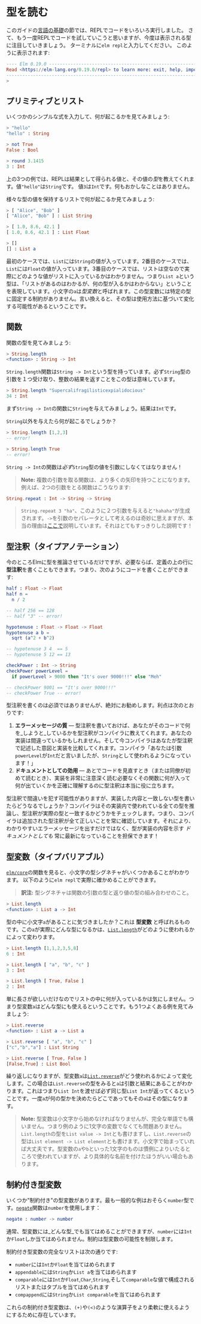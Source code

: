 <!--
# Reading Types
-->
# 型を読む

<!--
In the [Core Language](/core_language.html) section of this book, we ran a bunch of code in the REPL. Well, we are going to do it again, but now with an emphasis on the types that are getting spit out. So type `elm repl` in your terminal again. You should see this:
-->
このガイドの[言語の基礎](/core_language.md)の節では、REPLでコードをいろいろ実行しました。 さて、もう一度REPLでコードを試していこうと思いますが、今度は表示される型に注目していきましょう。 ターミナルに`elm repl`と入力してください。 このように表示されます:

```elm
---- Elm 0.19.0 ----------------------------------------------------------------
Read <https://elm-lang.org/0.19.0/repl> to learn more: exit, help, imports, etc.
--------------------------------------------------------------------------------
>
```

<!--
## Primitives and Lists
-->
## プリミティブとリスト

<!--
Let's enter some simple expressions and see what happens:
-->
いくつかのシンプルな式を入力して、何が起こるかを見てみましょう:

```elm
> "hello"
"hello" : String

> not True
False : Bool

> round 3.1415
3 : Int
```

<!--
In these three examples, the REPL tells us the resulting value along with what *type* of value it happens to be. The value `"hello"` is a `String`. The value `3` is an `Int`. Nothing too crazy here.
-->
上の3つの例では、REPLは結果として得られる値と、その値の*型*を教えてくれます。値`"hello"`は`String`です。 値`3`は`Int`です。何もおかしなことはありません。

<!--
Let's see what happens with lists holding different types of values:
-->
様々な型の値を保持するリストで何が起こるか見てみましょう:

```elm
> [ "Alice", "Bob" ]
[ "Alice", "Bob" ] : List String

> [ 1.0, 8.6, 42.1 ]
[ 1.0, 8.6, 42.1 ] : List Float

> []
[] : List a
```

<!--
In the first case, we have a `List` filled with `String` values. In the second, the `List` is filled with `Float` values. In the third case the list is empty, so we do not actually know what kind of values are in the list. So the type `List a` is saying "I know I have a list, but it could be filled with anything". The lower-case `a` is called a *type variable*, meaning that there are no constraints in our program that pin this down to some specific type. In other words, the type can vary based on how it is used.
-->
最初のケースでは、`List`には`String`の値が入っています。2番目のケースでは、`List`には`Float`の値が入っています。3番目のケースでは、リストは空なので実際にどのような値がリストに入っているかはわかりません。つまり`List a`という型は、「リストがあるのはわかるが、何の型が入るかはわからない」ということを表現しています。小文字の`a`は*型変数*と呼ばれます。この型変数には特定の型に固定する制約がありません。言い換えると、その型は使用方法に基づいて変化する可能性があるということです。


<!--
## Functions
-->
## 関数

<!--
Let's see the type of some functions:
-->
関数の型を見てみましょう:

```elm
> String.length
<function> : String -> Int
```

<!--
The function `String.length` has type `String -> Int`. This means it *must* take in a `String` argument, and it will definitely return an integer result. So let's try giving it an argument:
-->
`String.length`関数は`String -> Int`という型を持っています。必ず`String`型の引数を１つ受け取り、整数の結果を返すことをこの型は意味しています。

```elm
> String.length "Supercalifragilisticexpialidocious"
34 : Int
```

<!--
So we start with a `String -> Int` function and give it a `String` argument. This results in an `Int`.
-->
まず`String -> Int`の関数に`String`を与えてみましょう。結果は`Int`です。

<!--
What happens when you do not give a `String` though?
-->
`String`以外を与えたら何が起こるでしょうか？

```elm
> String.length [1,2,3]
-- error!

> String.length True
-- error!
```

<!--
A `String -> Int` function *must* get a `String` argument!
-->
`String -> Int`の関数は*必ず*`String`型の値を引数にしなくてはなりません！

<!--
> **Note:** Functions that take multiple arguments end up having more and more arrows. For example, here is a function that takes two arguments:
>
-->
> **Note:** 複数の引数を取る関数は、より多くの矢印を持つことになります。例えば、2つの引数をとる関数はこうなります:
>
```elm
String.repeat : Int -> String -> String
```
>
<!--
> Giving two arguments like `String.repeat 3 "ha"` will produce `"hahaha"`. It works to think of `->` as a weird way to separate arguments, but I explain the real reasoning [here](/appendix/function_types.md). It is pretty neat!
-->
> `String.repeat 3 "ha"`、このように２つ引数を与えると`"hahaha"`が生成されます。`->`を引数のセパレータとして考えるのは奇妙に思えますが、本当の理由は[ここで](/appendix/function_types.md)説明しています。それはとてもすっきりした説明です！

<!--
## Type Annotations
-->
## 型注釈（タイプアノテーション）

<!--
So far we have just let Elm figure out the types, but it also lets you write a **type annotation** on the line above a definition if you want. So when you are writing code, you can say things like this:
-->
今のところElmに型を推論させているだけですが、必要ならば、定義の上の行に**型注釈**を書くこともできます。つまり、次のようにコードを書くことができます:

```elm
half : Float -> Float
half n =
  n / 2

-- half 256 == 128
-- half "3" -- error!

hypotenuse : Float -> Float -> Float
hypotenuse a b =
  sqrt (a^2 + b^2)

-- hypotenuse 3 4  == 5
-- hypotenuse 5 12 == 13

checkPower : Int -> String
checkPower powerLevel =
  if powerLevel > 9000 then "It's over 9000!!!" else "Meh"

-- checkPower 9001 == "It's over 9000!!!"
-- checkPower True -- error!
```

<!--
Adding type annotations is not required, but it is definitely recommended! Benefits include:
-->
型注釈を書くのは必須ではありませんが、絶対にお勧めします。利点は次のとおりです:

<!--
1. **Error Message Quality** &mdash; When you add a type annotation, it tells the compiler what you are _trying_ to do. Your implementation may have mistakes, and now the compiler can compare against your stated intent. &ldquo;You said argument `powerLevel` was an `Int`, but it is getting used as a `String`!&rdquo;
2. **Documentation** &mdash; When you revisit code later (or when a colleague visits it for the first time) it can be really helpful to see exactly what is going in and out of the function without having to read the implementation super carefully.
-->
1. **エラーメッセージの質** &mdash; 型注釈を書いておけば、あなたがそのコードで何を_しようと_しているかを型注釈がコンパイラに教えてくれます。あなたの実装は間違っているかもしれません。そして今コンパイラはあなたが型注釈で記述した意図と実装を比較してくれます。コンパイラ「あなたは引数`powerLevel`が`Int`だと言いましたが、`String`として使われるようになっています！」
2. **ドキュメントとしての効用** &mdash; あとでコードを見直すとき（または同僚が初めて読むとき）、実装を非常に注意深く読む必要なくその関数に何が入って何が出ていくかを正確に理解するのに型注釈は本当に役に立ちます。

<!--
People can make mistakes in type annotations though, so what happens if the annotation does not match the implementation? The compiler figures out all the types on its own, and it checks that your annotation matches the real answer. In other words, the compiler will always verify that all the annotations you add are correct. So you get better error messages _and_ documentation always stays up to date!
-->
型注釈で間違いを犯す可能性がありますが、実装した内容と一致しない型を書いたらどうなるでしょうか？コンパイラはその実装内で使われている全ての型を推論し、型注釈が実際の型と一致するかどうかをチェックします。つまり、コンパイラは追加された型注釈が全て正しいことを常に確認しています。それにより、わかりやすいエラーメッセージを出すだけではなく、型が実装の内容を示す _ドキュメントとしても_ 常に最新になっていることを担保できます！

<!--
## Type Variables
-->
## 型変数（タイプバリアブル）

<!--
As you look through the functions in [`elm/core`][core], you will see some type signatures with lower-case letters in them. We can check some of them out in `elm repl`:
-->
[`elm/core`][core]の関数を見ると、小文字の型シグネチャがいくつかあることがわかります。
以下のように`elm repl`で実際に確かめることができます。
> **訳注:** 型シグネチャは関数の引数の型と返り値の型の組み合わせのこと。

```elm
> List.length
<function> : List a -> Int
```

<!--
Notice that lower-case `a` in the type? That is called a **type variable**. It can vary depending on how [`List.length`][length] is used:
-->
型の中に小文字`a`があることに気づきましたか？これは **型変数** と呼ばれるものです。この`a`が実際にどんな型になるかは、[`List.length`][length]がどのように使われるかによって変わります。

```elm
> List.length [1,1,2,3,5,8]
6 : Int

> List.length [ "a", "b", "c" ]
3 : Int

> List.length [ True, False ]
2 : Int
```

<!--
We just want the length, so it does not matter what is in the list. So the type variable `a` is saying that we can match any type. Let&rsquo;s look at another common example:
-->

単に長さが欲しいだけなのでリストの中に何が入っているかは気にしません。つまり型変数`a`はどんな型にも使えるということです。もう1つよくある例を見てみましょう:

```elm
> List.reverse
<function> : List a -> List a

> List.reverse [ "a", "b", "c" ]
["c","b","a"] : List String

> List.reverse [ True, False ]
[False,True] : List Bool
```

<!--
Again, the type variable `a` can vary depending on how [`List.reverse`][reverse] is used. But in this case, we have an `a` in the argument and in the result. This means that if you give a `List Int` you must get a `List Int` as well. Once we decide what `a` is, that’s what it is everywhere.
-->

繰り返しになりますが、型変数`a`は[`List.reverse`][reverse]がどう使われるかによって変化します。この場合は`List.reverse`の型をみると`a`は引数と結果にあることがわかります。これはつまり`List Int`を渡せば必ず同じ型`List Int`が返ってくるということです。一度`a`が何の型かを決めたらどこであってもその`a`はその型になります。

<!--
> **Note:** Type variables must start with a lower-case letter, but they can be full words. We could write the type of `List.length` as `List value -> Int` and we could write the type of `List.reverse` as `List element -> List element`. It is fine as long as they start with a lower-case letter. Type variables `a` and `b` are used by convention in many places, but some type annotations benefit from more specific names.
-->

> **Note:** 型変数は小文字から始めなければなりませんが、完全な単語でも構いません。つまり例のように1文字の変数でなくても問題ありません。`List.length`の型を`List value -> Int`とも書けますし、`List.reverse`の型は`List element -> List element`とも書けます。小文字で始まっていれば大丈夫です。型変数の`a`や`b`といった1文字のものは慣例によりいたるところで使われていますが、より具体的な名前を付けたほうがいい場合もあります。

[core]: https://package.elm-lang.org/packages/elm/core/latest/
[length]: https://package.elm-lang.org/packages/elm/core/latest/List#length
[reverse]: https://package.elm-lang.org/packages/elm/core/latest/List#reverse


<!--
## Constrained Type Variables
-->
## 制約付き型変数

<!--
There are a few “constrained” type variables. The most common example is probably the `number` type. The [`negate`][negate] function uses it:
-->
いくつか"制約付き"の型変数があります。最も一般的な例はおそらく`number`型です。[`negate`][negate]関数は`number`を使用します：

```elm
negate : number -> number
```

<!--
Normally type variables can get filled in with _anything_, but `number` can only be filled in by `Int` and `Float` values. It constrains the possibilities.
-->
通常、型変数には_どんな型_でも当てはめることができますが、`number`には`Int`か`Float`しか当てはめられません。制約は型変数の可能性を制限します。

<!--
The full list of constrained type variables is:
-->
制約付き型変数の完全なリストは次の通りです:

<!--
- `number` permits `Int` and `Float`
- `appendable` permits `String` and `List a`
- `comparable` permits `Int`, `Float`, `Char`, `String`, and lists/tuples of `comparable` values
- `compappend` permits `String` and `List comparable`
-->

- `number`には`Int`か`Float`を当てはめられます
- `appendable`には`String`か`List a`を当てはめられます
- `comparable`には`Int`か`Float`,`Char`,`String`,そして`comparable`な値で構成されるリストまたはタプルを当てはめられます
- `compappend`には`String`か`List comparable`を当てはめられます


<!--
These constrained type variables exist to make operators like `(+)` and `(<)` a bit more flexible.
-->
これらの制約付き型変数は、`(+)`や`(<)`のような演算子をより柔軟に使えるようにするために存在しています。

[negate]: https://package.elm-lang.org/packages/elm/core/latest/Basics#negate

